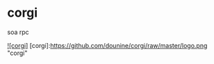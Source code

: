 # corgi
soa rpc 

[![corgi]](https://github.com/dounine/corgi)
[corgi]:https://github.com/dounine/corgi/raw/master/logo.png "corgi"
